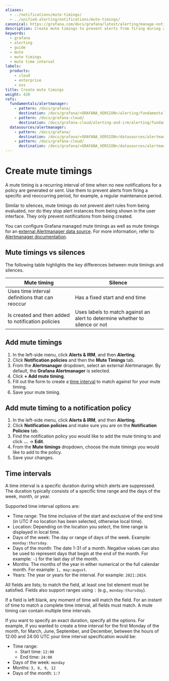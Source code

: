 ```yaml
---
aliases:
  - ../notifications/mute-timings/
  - ../unified-alerting/notifications/mute-timings/
canonical: https://grafana.com/docs/grafana/latest/alerting/manage-notifications/mute-timings/
description: Create mute timings to prevent alerts from firing during a specific and reoccurring period of time
keywords:
  - grafana
  - alerting
  - guide
  - mute
  - mute timings
  - mute time interval
labels:
  products:
    - cloud
    - enterprise
    - oss
title: Create mute timings
weight: 420
refs:
  fundamentals/alertmanager:
    - pattern: /docs/grafana/
      destination: /docs/grafana/<GRAFANA_VERSION>/alerting/fundamentals/alertmanager/
    - pattern: /docs/grafana-cloud/
      destination: /docs/grafana-cloud/alerting-and-irm/alerting/fundamentals/alertmanager/
  datasources/alertmanager:
    - pattern: /docs/grafana/
      destination: /docs/grafana/<GRAFANA_VERSION>/datasources/alertmanager/
    - pattern: /docs/grafana-cloud/
      destination: /docs/grafana/<GRAFANA_VERSION>/datasources/alertmanager/
---
```


# Create mute timings

A mute timing is a recurring interval of time when no new notifications for a policy are generated or sent. Use them to prevent alerts from firing a specific and reoccurring period, for example, a regular maintenance period.

Similar to silences, mute timings do not prevent alert rules from being evaluated, nor do they stop alert instances from being shown in the user interface. They only prevent notifications from being created.

You can configure Grafana managed mute timings as well as mute timings for an [external Alertmanager data source](ref:datasources/alertmanager). For more information, refer to [Alertmanager documentation](ref:fundamentals/alertmanager).

## Mute timings vs silences

The following table highlights the key differences between mute timings and silences.

| Mute timing                                        | Silence                                                                      |
| -------------------------------------------------- | ---------------------------------------------------------------------------- |
| Uses time interval definitions that can reoccur    | Has a fixed start and end time                                               |
| Is created and then added to notification policies | Uses labels to match against an alert to determine whether to silence or not |

## Add mute timings

1. In the left-side menu, click **Alerts & IRM**, and then **Alerting**.
1. Click **Notification policies** and then the **Mute Timings** tab.
1. From the **Alertmanager** dropdown, select an external Alertmanager. By default, the **Grafana Alertmanager** is selected.
1. Click **+ Add mute timing**.
1. Fill out the form to create a [time interval](#time-intervals) to match against for your mute timing.
1. Save your mute timing.

## Add mute timing to a notification policy

1. In the left-side menu, click **Alerts & IRM**, and then **Alerting**.
1. Click **Notification policies** and make sure you are on the **Notification Policies** tab.
1. Find the notification policy you would like to add the mute timing to and click **...** -> **Edit**.
1. From the **Mute timings** dropdown, choose the mute timings you would like to add to the policy.
1. Save your changes.

## Time intervals

A time interval is a specific duration during which alerts are suppressed. The duration typically consists of a specific time range and the days of the week, month, or year.

Supported time interval options are:

- Time range: The time inclusive of the start and exclusive of the end time (in UTC if no location has been selected, otherwise local time).
- Location: Depending on the location you select, the time range is displayed in local time.
- Days of the week: The day or range of days of the week. Example: `monday:thursday`.
- Days of the month: The date 1-31 of a month. Negative values can also be used to represent days that begin at the end of the month. For example: `-1` for the last day of the month.
- Months: The months of the year in either numerical or the full calendar month. For example: `1, may:august`.
- Years: The year or years for the interval. For example: `2021:2024`.

All fields are lists; to match the field, at least one list element must be satisfied. Fields also support ranges using `:` (e.g., `monday:thursday`).

If a field is left blank, any moment of time will match the field. For an instant of time to match a complete time interval, all fields must match. A mute timing can contain multiple time intervals.

If you want to specify an exact duration, specify all the options. For example, if you wanted to create a time interval for the first Monday of the month, for March, June, September, and December, between the hours of 12:00 and 24:00 UTC your time interval specification would be:

- Time range:
  - Start time: `12:00`
  - End time: `24:00`
- Days of the week: `monday`
- Months: `3, 6, 9, 12`
- Days of the month: `1:7`
